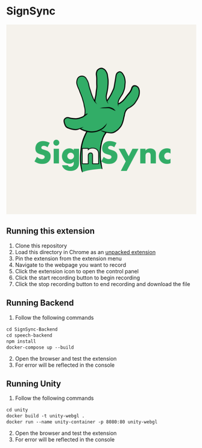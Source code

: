 # SignSync

![SignSync](public/assets/icons/Icon_SignSync.png)

## Running this extension

1. Clone this repository
2. Load this directory in Chrome as an [unpacked extension](https://developer.chrome.com/docs/extensions/mv3/getstarted/development-basics/#load-unpacked)
3. Pin the extension from the extension menu
4. Navigate to the webpage you want to record
5. Click the extension icon to open the control panel
6. Click the start recording button to begin recording
7. Click the stop recording button to end recording and download the file



## Running Backend
1. Follow the following commands
```
cd SignSync-Backend
cd speech-backend
npm install
docker-compose up --build
```
2. Open the browser and test the extension
3. For error will be reflected in the console


## Running Unity
1. Follow the following commands
```
cd unity
docker build -t unity-webgl .
docker run --name unity-container -p 8080:80 unity-webgl
```
2. Open the browser and test the extension
3. For error will be reflected in the console